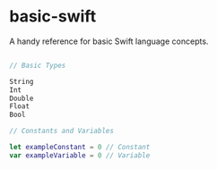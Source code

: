 # basic-swift
A handy reference for basic Swift language concepts.

```swift

// Basic Types

String
Int
Double
Float
Bool

// Constants and Variables

let exampleConstant = 0 // Constant
var exampleVariable = 0 // Variable




```




